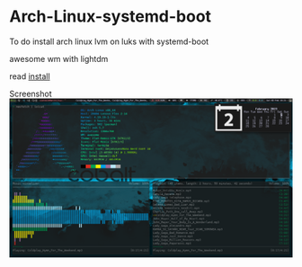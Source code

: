 # Arch-Linux-systemd-boot

To do install arch linux lvm on luks with systemd-boot 

awesome wm with lightdm

read <a href="install">install</a>

Screenshot
![Alt text](screenshot.png?raw=true "Optional Title")
